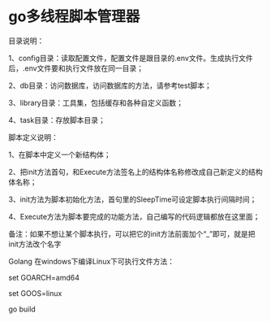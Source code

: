 # go多线程脚本管理器

目录说明：

1、config目录：读取配置文件，配置文件是跟目录的.env文件。生成执行文件后，.env文件要和执行文件放在同一目录；

2、db目录：访问数据库，访问数据库的方法，请参考test脚本；

3、library目录：工具集，包括缓存和各种自定义函数；

4、task目录：存放脚本目录；


脚本定义说明：

1、在脚本中定义一个新结构体；

2、把init方法首句，和Execute方法签名上的结构体名称修改成自己新定义的结构体名称；

3、init方法为脚本初始化方法，首句里的SleepTime可设定脚本执行间隔时间；

4、Execute方法为脚本要完成的功能方法，自己编写的代码逻辑都放在这里面；

备注：如果不想让某个脚本执行，可以把它的init方法前面加个“_”即可，就是把init方法改个名字


Golang 在windows下编译Linux下可执行文件方法：

set GOARCH=amd64

set GOOS=linux

go build

